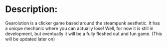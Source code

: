 # Description:
Gearolution is a clicker game based around the steampunk aesthetic. It has a unique mechanic where you can actually lose! Well, for now it is still in development, but eventually it will be a fully fleshed out and fun game. (This will be updated later on)